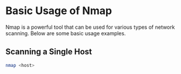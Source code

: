 # Basic Usage of Nmap

Nmap is a powerful tool that can be used for various types of network scanning. Below are some basic usage examples.

## Scanning a Single Host

```bash
nmap <host>
```
